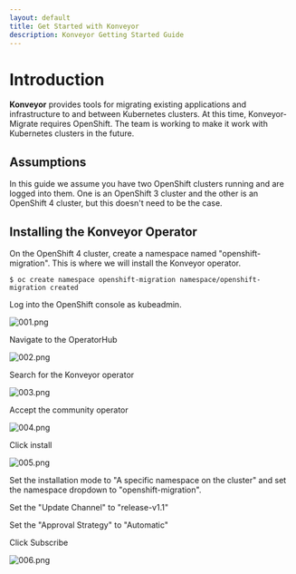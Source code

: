 ```yaml
---
layout: default
title: Get Started with Konveyor
description: Konveyor Getting Started Guide
---
```


# Introduction

**Konveyor** provides tools for migrating existing applications and infrastructure to and between Kubernetes clusters. At this time, Konveyor-Migrate requires OpenShift. The team is working to make it work with Kubernetes clusters in the future.


## Assumptions

In this guide we assume you have two OpenShift clusters running and are logged into them. One is an OpenShift 3 cluster and the other is an OpenShift 4 cluster, but this doesn't need to be the case.

## Installing the Konveyor Operator

On the OpenShift 4 cluster, create a namespace named "openshift-migration". This is where we will install the Konveyor operator.

`
$ oc create namespace openshift-migration
namespace/openshift-migration created
`

Log into the OpenShift console as kubeadmin. 

![001.png](https://github.com/konveyor/konveyor.github.io/raw/master/images/getstarted/001.png)

Navigate to the OperatorHub

![002.png](https://github.com/konveyor/konveyor.github.io/raw/master/images/getstarted/002.png)

Search for the Konveyor operator

![003.png](https://github.com/konveyor/konveyor.github.io/raw/master/images/getstarted/003.png)

Accept the community operator

![004.png](https://github.com/konveyor/konveyor.github.io/raw/master/images/getstarted/004.png)

Click install

![005.png](https://github.com/konveyor/konveyor.github.io/raw/master/images/getstarted/005.png)

Set the installation mode to "A specific namespace on the cluster" and set the namespace dropdown to "openshift-migration".

Set the "Update Channel" to "release-v1.1"

Set the "Approval Strategy" to "Automatic"

Click Subscribe

![006.png](https://github.com/konveyor/konveyor.github.io/raw/master/images/getstarted/006.png)


